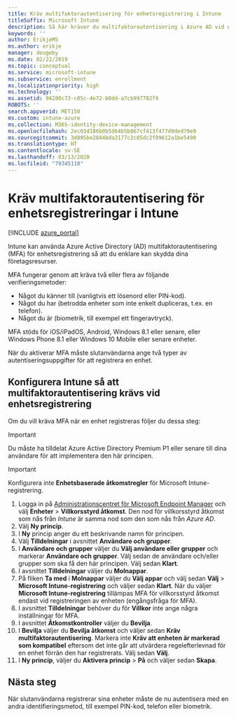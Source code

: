 ```yaml
---
title: Kräv multifaktorautentisering för enhetsregistrering i Intune
titleSuffix: Microsoft Intune
description: Så här kräver du multifaktorautentisering i Azure AD vid enhetsregistrering i Intune.
keywords: ''
author: ErikjeMS
ms.author: erikje
manager: dougeby
ms.date: 02/22/2019
ms.topic: conceptual
ms.service: microsoft-intune
ms.subservice: enrollment
ms.localizationpriority: high
ms.technology: ''
ms.assetid: 94280c73-c05c-4e72-b0dd-a7cb997782f9
ROBOTS: ''
search.appverid: MET150
ms.custom: intune-azure
ms.collection: M365-identity-device-management
ms.openlocfilehash: 2ec03d186b0b5d64b5b867cf413f477d9ded79e9
ms.sourcegitcommit: 3d895be2844bda2177c2c85dc2f09612a1be5490
ms.translationtype: HT
ms.contentlocale: sv-SE
ms.lasthandoff: 03/13/2020
ms.locfileid: "79345110"
---
```

# <a name="require-multi-factor-authentication-for-intune-device-enrollments"></a>Kräv multifaktorautentisering för enhetsregistreringar i Intune

[!INCLUDE [azure_portal](../includes/azure_portal.md)]

Intune kan använda Azure Active Directory (AD) multifaktorautentisering (MFA) för enhetsregistrering så att du enklare kan skydda dina företagsresurser.

MFA fungerar genom att kräva två eller flera av följande verifieringsmetoder:

- Något du känner till (vanligtvis ett lösenord eller PIN-kod).
- Något du har (betrodda enheter som inte enkelt dupliceras, t.ex. en telefon).
- Något du är (biometrik, till exempel ett fingeravtryck).

MFA stöds för iOS/iPadOS, Android, Windows 8.1 eller senare, eller Windows Phone 8.1 eller Windows 10 Mobile eller senare enheter.

När du aktiverar MFA måste slutanvändarna ange två typer av autentiseringsuppgifter för att registrera en enhet.

## <a name="configure-intune-to-require-multi-factor-authentication-at-device-enrollment"></a>Konfigurera Intune så att multifaktorautentisering krävs vid enhetsregistrering

Om du vill kräva MFA när en enhet registreras följer du dessa steg:

>[!Important]
>Du måste ha tilldelat Azure Active Directory Premium P1 eller senare till dina användare för att implementera den här principen.

>[!Important]
>Konfigurera inte **Enhetsbaserade åtkomstregler** för Microsoft Intune-registrering.

1. Logga in på [Administrationscentret för Microsoft Endpoint Manager](https://go.microsoft.com/fwlink/?linkid=2109431) och välj **Enheter** > **Villkorsstyrd åtkomst**. Den nod för villkorsstyrd åtkomst som nås från *Intune* är samma nod som den som nås från *Azure AD*.
2. Välj **Ny princip**.
3. I **Ny** princip anger du ett beskrivande namn för principen.
4. Välj **Tilldelningar** i avsnittet **Användare och grupper**. 
5. I **Användare och grupper** väljer du **Välj användare eller grupper** och markerar **Användare och grupper**. Välj sedan de användare och/eller grupper som ska få den här principen. Välj sedan **Klart**.
6. I avsnittet **Tilldelningar** väljer du **Molnappar**.
7. På fliken **Ta med** i **Molnappar** väljer du **Välj appar** och välj sedan **Välj** > **Microsoft Intune-registrering** och väljer sedan **Klart**. När du väljer **Microsoft Intune-registrering** tillämpas MFA för villkorsstyrd åtkomst endast vid registreringen av enheten (engångsfråga för MFA).
8. I avsnittet **Tilldelningar** behöver du för **Villkor** inte ange några inställningar för MFA.
9. I avsnittet **Åtkomstkontroller** väljer du **Bevilja**.
10. I **Bevilja** väljer du **Bevilja åtkomst** och väljer sedan **Kräv multifaktorautentisering**. Markera inte **Kräv att enheten är markerad som kompatibel** eftersom det inte går att utvärdera regelefterlevnad för en enhet förrän den har registrerats. Välj sedan **Välj**.
11. I **Ny princip**, väljer du **Aktivera princip** > **På** och väljer sedan **Skapa**.



## <a name="next-steps"></a>Nästa steg

När slutanvändarna registrerar sina enheter måste de nu autentisera med en andra identifieringsmetod, till exempel PIN-kod, telefon eller biometrik.
